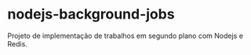 # nodejs-background-jobs
Projeto de implementação de trabalhos em segundo plano com Nodejs e Redis.
